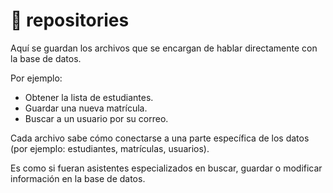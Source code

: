 # 📁 repositories

Aquí se guardan los archivos que se encargan de hablar directamente con la base de datos.

Por ejemplo:

- Obtener la lista de estudiantes.
- Guardar una nueva matrícula.
- Buscar a un usuario por su correo.

Cada archivo sabe cómo conectarse a una parte específica de los datos (por ejemplo: estudiantes, matrículas, usuarios).

Es como si fueran asistentes especializados en buscar, guardar o modificar información en la base de datos.
